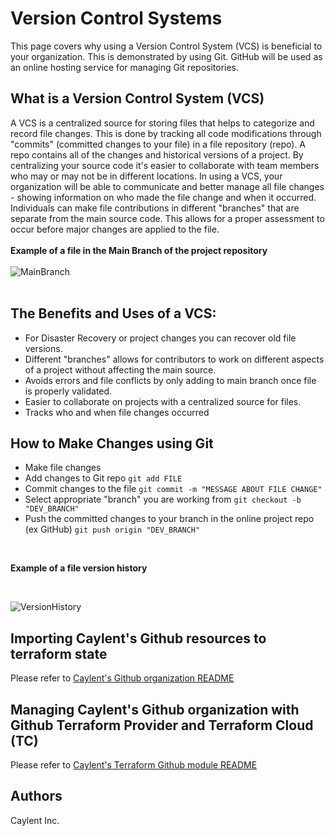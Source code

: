 # Version Control Systems
This page covers why using a Version Control System (VCS) is beneficial to your organization. This is demonstrated by using Git. GitHub will be used as an online hosting service for managing Git repositories.
## What is a Version Control System (VCS)
A VCS is a centralized source for storing files that helps to categorize and record file changes. This is done by tracking all code modifications through "commits" (committed changes to your file) in a file repository (repo). A repo contains all of the changes and historical versions of a project. By centralizing your source code it's easier to collaborate with team members who may or may not be in different locations.
In using a VCS, your organization will be able to communicate and better manage all file changes - showing information on who made the file change and when it occurred. Individuals can make file contributions in different "branches" that are separate from the main source code. This allows for a proper assessment to occur before major changes are applied to the file.
<br /> 
<br /> 
**Example of a file in the Main Branch of the project repository**
<br /> 
<br /> 
![MainBranch](https://user-images.githubusercontent.com/90650872/137340313-3490354b-015c-436c-97b9-e9c985ee5bff.png)
<br /> 
<br /> 
## The Benefits and Uses of a VCS:
* For Disaster Recovery or project changes you can recover old file versions.
* Different "branches" allows for contributors to work on different aspects of a project without affecting the main source.
* Avoids errors and file conflicts by only adding to main branch once file is properly validated.
* Easier to collaborate on projects with a centralized source for files.
* Tracks who and when file changes occurred

## How to Make Changes using Git
* Make file changes
* Add changes to Git repo `git add FILE`
* Commit changes to the file `git commit -m "MESSAGE ABOUT FILE CHANGE"`
* Select appropriate "branch" you are working from `git checkout -b "DEV_BRANCH"`
* Push the committed changes to your branch in the online project repo (ex GitHub) `git push origin "DEV_BRANCH"`
<br /> 

**Example of a file version history**
<br /> 


<br />

![VersionHistory](https://user-images.githubusercontent.com/90650872/137341752-74e917b7-ce49-45dc-a9d8-3dd7d9ac9775.png)

## Importing Caylent's Github resources to terraform state
Please refer to [Caylent's Github organization README](https://github.com/caylent/caylent_github/blob/master/README.md) 

## Managing Caylent's Github organization with Github Terraform Provider and Terraform Cloud (TC)
Please refer to [Caylent's Terraform Github module README](https://github.com/caylent/library/blob/0.12/Terraform/modules/github/README.md) 

## Authors

Caylent Inc.
